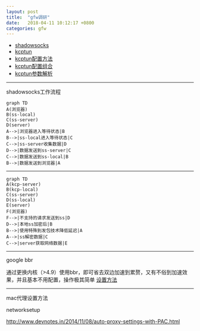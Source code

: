 ```yaml
---
layout: post
title:  "gfw调研"
date:   2018-04-11 10:12:17 +0800
categories: gfw
---
```



- [shadowsocks](https://github.com/shadowsocks/shadowsocks-libev)
- [kcptun](https://github.com/xtaci/kcptun/issues/137)
- [kcptun配置方法](https://github.com/xtaci/kcptun/issues/137)
- [kcptun配置组合](https://github.com/xtaci/kcptun/issues/251)
- [kcptun参数解析](https://blog.kuoruan.com/102.html)


---
shadowsocks工作流程
```
graph TD
A(浏览器)
B(ss-local)
C(ss-server)
D(server)
A-->|浏览器进入等待状态|B
B-->|ss-local进入等待状态|C
C-->|ss-server收集数据|D
D-->|数据发送到ss-server|C
C-->|数据发送到ss-local|B
B-->|数据发送到浏览器|A
```

---
```
graph TD
A(kcp-server)
B(kcp-local)
C(ss-server)
D(ss-local)
E(server)
F(浏览器)
F-->|不支持的请求发送到ss|D
D-->|本地ss加密后|B
B-->|使用特殊到发包技术降低延迟|A
A-->|ss解密数据|C
C-->|server获取网络数据|E
```

---

google bbr

通过更换内核（>4.9）使用bbr，即可省去双边加速到累赘，又有不俗到加速效果，并且基本不用配置，操作极其简单
[设置方法](https://github.com/iMeiji/shadowsocks_install/wiki/%E5%BC%80%E5%90%AFTCP-BBR%E6%8B%A5%E5%A1%9E%E6%8E%A7%E5%88%B6%E7%AE%97%E6%B3%95)

---
mac代理设置方法

networksetup

http://www.devnotes.in/2014/11/08/auto-proxy-settings-with-PAC.html